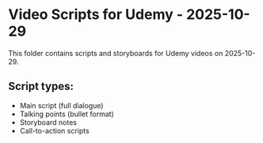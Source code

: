 # Video Scripts for Udemy - 2025-10-29

This folder contains scripts and storyboards for Udemy videos on 2025-10-29.

## Script types:
- Main script (full dialogue)
- Talking points (bullet format)
- Storyboard notes
- Call-to-action scripts
